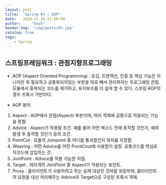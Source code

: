 ```yaml
---
layout: post
title:  "Spring #3 : AOP"
date:   2018-11-26 11:00:00
author:     "Soph"
header-img: '/img/posts/02.jpg'
catalog: true
tags:
    - Spring
---
```

## 스프링프레임워크 : 관점지향프로그래밍

  - AOP (Aspect Oriented Programming) :  로깅, 트랜잭션, 인증 등 핵심 기능은 아니지만 꼭 필요하고 공통화되어있는 부분을 따로 빼서 관리하자는 프로그래밍 관점. 모듈에서 중복되는 코드를 제거하고, 유지보수를 더 쉽게 할 수 있다. 스프링 AOP의 경우 프록시 기반이다.

- AOP 용어

1. Aspect : AOP에서 관점(Aspect) 부분이며, 여러 객체에 공통으로 적용되는 기능을 뜻함.
2. Advice : Aspect가 적용될 조건. 예를 들어 어떤 메소드 전에 동작할 것인가, 예외 발생 후 동작할 것인가 등의 조건.
3. PointCut : 모듈의 Joinpoint 중 어디를 통과할건지 위치를 지정함.
4. Weaving : 어떤 Advice를 어떤 PointCout에 사용할지 설정. 공통코드를 핵심로직코드에 삽입하는 것.
5. JoinPoint : Advice를 적용 가능한 지점.
6. Target : 여러개의 JoinPoint 중 Aspect가 적용되는 포인트.
7. Proxy : 클라이언트가 사용하려고 하는 실제 대상인 것처럼 위장하여, 클라이언트의 요청을 대신 처리해주는 Advice와 Target으로 구성된 프록시 객체.